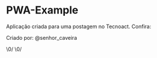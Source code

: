 # PWA-Example
Aplicação criada para uma postagem no Tecnoact.
Confira:

Criado por: @senhor_caveira

\0/ \0/

